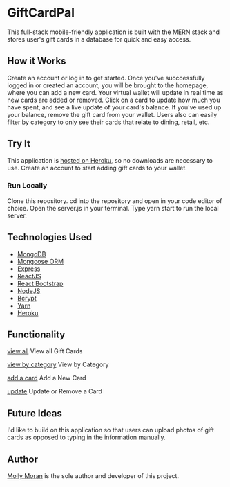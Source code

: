 # GiftCardPal
This full-stack mobile-friendly application is built with the MERN stack and stores user's gift cards in a database for quick and easy access. 

## How it Works
Create an account or log in to get started. Once you've succcessfully logged in or created an account, you will be brought to the homepage, where you can add a new card. Your virtual wallet will update in real time as new cards are added or removed. Click on a card to update how much you have spent, and see a live update of your card's balance. If you've used up your balance, remove the gift card from your wallet. Users also can easily filter by category to only see their cards that relate to dining, retail, etc.

## Try It
This application is [hosted on Heroku](https://giftcardpal.herokuapp.com/), so no downloads are necessary to use. Create an account to start adding gift cards to your wallet.

### Run Locally
Clone this repository. cd into the repository and open in your code editor of choice. Open the server.js in your terminal. Type yarn start to run the local server.

## Technologies Used
- [MongoDB](https://www.mongodb.com/)
- [Mongoose ORM](http://mongoosejs.com/)
- [Express](https://www.npmjs.com/package/express)
- [ReactJS](https://reactjs.org/)
- [React Bootstrap](https://react-bootstrap.github.io/)
- [NodeJS](https://nodejs.org/en/)
- [Bcrypt](https://www.npmjs.com/package/bcrypt)
- [Yarn](https://yarnpkg.com/en/)
- [Heroku](https://herokuapp.com)

## Functionality
[view all](screenshots/home)
View all Gift Cards

[view by category](screenshots/category)
View by Category

[add a card](screenshots/add)
Add a New Card

[update](screenshots/update)
Update or Remove a Card

## Future Ideas 
I'd like to build on this application so that users can upload photos of gift cards as opposed to typing in the information manually. 

## Author
[Molly Moran](https://github.com/mcginnis92) is the sole author and developer of this project.

